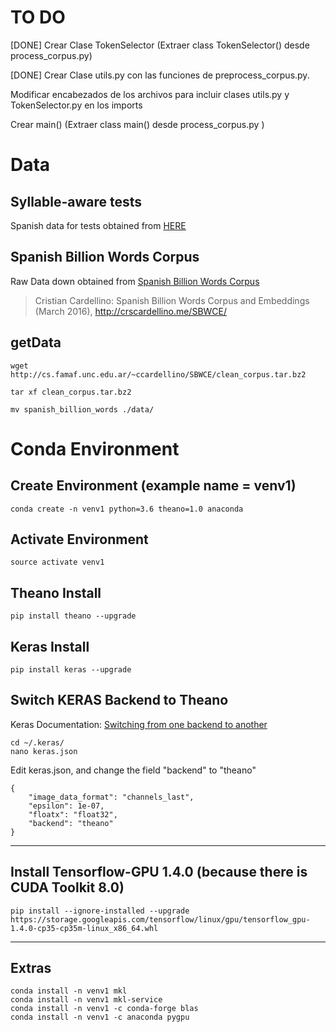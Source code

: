 # TO DO

[DONE] Crear Clase TokenSelector (Extraer class TokenSelector() desde process_corpus.py)

[DONE] Crear Clase utils.py con las funciones de preprocess_corpus.py.

Modificar encabezados de los archivos para incluir clases utils.py y TokenSelector.py en los imports

Crear main() (Extraer class main() desde process_corpus.py )







# Data

## Syllable-aware tests

Spanish data for tests obtained from [HERE](https://github.com/yoonkim/lstm-char-cnn/blob/master/get_data.sh)


## Spanish Billion Words Corpus

Raw Data down obtained from [Spanish Billion Words Corpus](http://cs.famaf.unc.edu.ar/~ccardellino/SBWCE/clean_corpus.tar.bz2)

> Cristian Cardellino: Spanish Billion Words Corpus and Embeddings (March 2016), http://crscardellino.me/SBWCE/


## getData

```
wget http://cs.famaf.unc.edu.ar/~ccardellino/SBWCE/clean_corpus.tar.bz2

tar xf clean_corpus.tar.bz2

mv spanish_billion_words ./data/
```


# Conda Environment


## Create Environment (example name = venv1)

```
conda create -n venv1 python=3.6 theano=1.0 anaconda
```

## Activate Environment

```
source activate venv1
```

## Theano Install

```
pip install theano --upgrade
```

## Keras Install

```
pip install keras --upgrade
```

## Switch KERAS Backend to Theano

Keras Documentation: [Switching from one backend to another](https://keras.io/backend/#switching-from-one-backend-to-another)


```
cd ~/.keras/
nano keras.json

```

Edit keras.json, and change the field "backend" to "theano"

```
{
    "image_data_format": "channels_last",
    "epsilon": 1e-07,
    "floatx": "float32",
    "backend": "theano"
}
```

---


## Install Tensorflow-GPU 1.4.0 (because there is CUDA Toolkit 8.0)

```
pip install --ignore-installed --upgrade https://storage.googleapis.com/tensorflow/linux/gpu/tensorflow_gpu-1.4.0-cp35-cp35m-linux_x86_64.whl
```

---

## Extras

```
conda install -n venv1 mkl
conda install -n venv1 mkl-service
conda install -n venv1 -c conda-forge blas
conda install -n venv1 -c anaconda pygpu
```



